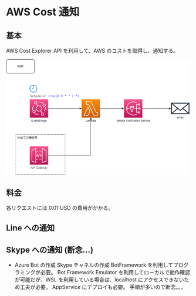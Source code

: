 # AWS Cost 通知

## 基本

AWS Cost Explorer API を利用して、AWS のコストを取得し、通知する。

<img src="./aws-cost-report.drawio.png" alt="image" width="500"/>

## 料金

各リクエストには 0.01 USD の費用がかかる。

## Line への通知

## Skype への通知 (断念...)

- Azure Bot の作成 Skype チャネルの作成
  BotFramework を利用してプログラミングが必要。
  Bot Framework Emulator を利用してローカルで動作確認が可能だが、WSL を利用している場合は、localhost にアクセスできないため工夫が必要。
  AppService にデプロイも必要。
  手順が多いので断念。。。
